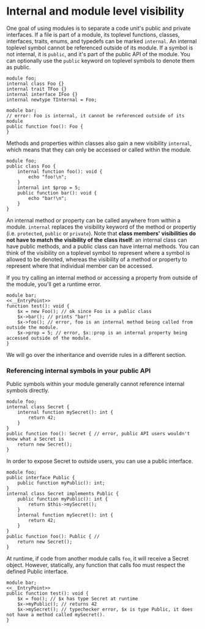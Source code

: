 # Internal and module level visibility
One goal of using modules is to separate a code unit's public and private interfaces. If a file is part of a module, its toplevel functions, classes, interfaces, traits, enums, and typedefs can be marked `internal`. An internal toplevel symbol cannot be referenced outside of its module. If a symbol is not internal, it is `public`, and it's part of the public API of the module. You can optionally use the `public` keyword on toplevel symbols to denote them as public. 

```hack
module foo;
internal class Foo {}
internal trait TFoo {}
internal interface IFoo {}
internal newtype TInternal = Foo;
```

```hack
module bar;
// error: Foo is internal, it cannot be referenced outside of its module
public function foo(): Foo {
}
```

Methods and properties within classes also gain a new visibility `internal`, which means that they can only be accessed or called within the module.
```hack
module foo;
public class Foo {
    internal function foo(): void {
        echo "foo!\n";
    }
    internal int $prop = 5;
    public function bar(): void {
        echo "bar!\n";
    }
}
```

An internal method or property can be called anywhere from within a module. `internal` replaces the visibility keyword of the method or propertiy (i.e. `protected`, `public` or `private`). Note that **class members' visibilities do not have to match the visibility of the class itself**: an internal class can have public methods, and a public class can have internal methods. You can think of the visibility on a toplevel symbol to represent where a symbol is allowed to be denoted, whereas the visibility of a method or property to represent where that individual member can be accessed. 

If you try calling an internal method or accessing a property from outside of the module, you'll get a runtime error. 

```hack
module bar;
<<__EntryPoint>>
function test(): void {
    $x = new Foo(); // ok since Foo is a public class
    $x->bar(); // prints "bar!"
    $x->foo(); // error, foo is an internal method being called from outside the module.
    $x->prop = 5; // error, $x::prop is an internal property being accessed outside of the module.
}
```

We will go over the inheritance and override rules in a different section.


### Referencing internal symbols in your public API
Public symbols within your module generally cannot reference internal symbols directly. 

```hack
module foo;
internal class Secret {
    internal function mySecret(): int {
        return 42;
    }
}
public function foo(): Secret { // error, public API users wouldn't know what a Secret is
    return new Secret();
}
```

In order to expose Secret to outside users, you can use a public interface. 
```hack
module foo;
public interface Public { 
    public function myPublic(): int;
}
internal class Secret implements Public { 
    public function myPublic(): int {
        return $this->mySecret();
    }
    internal function mySecret(): int {
        return 42;
    }
}
public function foo(): Public { // 
    return new Secret();
}
```
At runtime, if code from another module calls `foo`, it will receive a Secret object. However, statically, any function that calls foo must respect the defined Public interface.

```hack
module bar;
<<__EntryPoint>>
public function test(): void {
    $x = foo(); // $x has type Secret at runtime
    $x->myPublic(); // returns 42
    $x->mySecret(); // typechecker error, $x is type Public, it does not have a method called mySecret().
}
```

